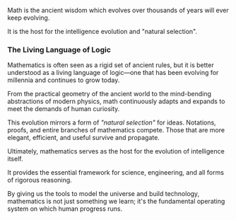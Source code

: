 Math is the ancient wisdom which evolves over thousands of years will ever keep evolving.

It is the host for the intelligence evolution and "natural selection".

### The Living Language of Logic
Mathematics is often seen as a rigid set of ancient rules, but it is better understood as a living language of logic—one that has been evolving for millennia and continues to grow today.

From the practical geometry of the ancient world to the mind-bending abstractions of modern physics, math continuously adapts and expands to meet the demands of human curiosity.

This evolution mirrors a form of _"natural selection"_ for ideas. Notations, proofs, and entire branches of mathematics compete. Those that are more elegant, efficient, and useful survive and propagate. 

Ultimately, mathematics serves as the host for the evolution of intelligence itself.

It provides the essential framework for science, engineering, and all forms of rigorous reasoning. 

By giving us the tools to model the universe and build technology, mathematics is not just something we learn; it's the fundamental operating system on which human progress runs.
